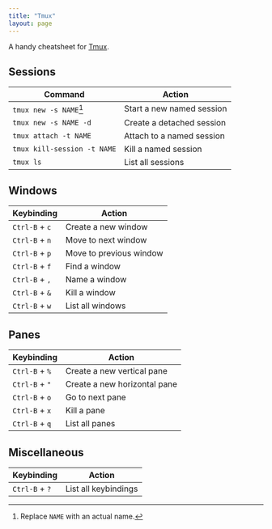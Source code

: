 ```yaml
---
title: "Tmux"
layout: page
---
```


A handy cheatsheet for [Tmux](http://tmux.sourceforge.net/).

## Sessions

| Command                     | Action                        |
|-----------------------------|-------------------------------|
| `tmux new -s NAME`[^1]      | Start a new named session     |
| `tmux new -s NAME -d`       | Create a detached session     |
| `tmux attach -t NAME`       | Attach to a named session     |
| `tmux kill-session -t NAME` | Kill a named session          |
| `tmux ls`                   | List all sessions             |

## Windows

| Keybinding     | Action                  |
|----------------|-------------------------|
| `Ctrl-B` + `c` | Create a new window     |
| `Ctrl-B` + `n` | Move to next window     |
| `Ctrl-B` + `p` | Move to previous window |
| `Ctrl-B` + `f` | Find a window           |
| `Ctrl-B` + `,` | Name a window           |
| `Ctrl-B` + `&` | Kill a window           |
| `Ctrl-B` + `w` | List all windows        |

## Panes

| Keybinding     | Action                       |
|----------------|------------------------------|
| `Ctrl-B` + `%` | Create a new vertical pane   |
| `Ctrl-B` + `"` | Create a new horizontal pane |
| `Ctrl-B` + `o` | Go to next pane              |
| `Ctrl-B` + `x` | Kill a pane                  |
| `Ctrl-B` + `q` | List all panes               |

## Miscellaneous

| Keybinding     | Action                |
|----------------|-----------------------|
| `Ctrl-B` + `?` | List all keybindings  |

[^1]: Replace `NAME` with an actual name.
